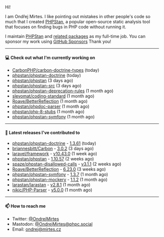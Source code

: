 Hi!

I am Ondřej Mirtes. I like pointing out mistakes in other people's code so much that I created [PHPStan](https://phpstan.org/), a popular open-source static analysis tool that focuses on finding bugs in PHP code without running it.

I maintain [PHPStan](https://github.com/phpstan/phpstan) and [related packages](https://github.com/phpstan/) as my full-time job. You can sponsor my work using [GitHub Sponsors](https://github.com/sponsors/ondrejmirtes) Thank you!

---

#### 💻 Check out what I'm currently working on

- [CarbonPHP/carbon-doctrine-types](https://github.com/CarbonPHP/carbon-doctrine-types) (today)
- [phpstan/phpstan-doctrine](https://github.com/phpstan/phpstan-doctrine) (today)
- [phpstan/phpstan](https://github.com/phpstan/phpstan) (3 days ago)
- [phpstan/phpstan-src](https://github.com/phpstan/phpstan-src) (3 days ago)
- [phpstan/phpstan-deprecation-rules](https://github.com/phpstan/phpstan-deprecation-rules) (1 month ago)
- [slevomat/coding-standard](https://github.com/slevomat/coding-standard) (1 month ago)
- [Roave/BetterReflection](https://github.com/Roave/BetterReflection) (1 month ago)
- [phpstan/phpdoc-parser](https://github.com/phpstan/phpdoc-parser) (1 month ago)
- [phpstan/php-8-stubs](https://github.com/phpstan/php-8-stubs) (1 month ago)
- [phpstan/phpstan-symfony](https://github.com/phpstan/phpstan-symfony) (1 month ago)

---

#### 🔭 Latest releases I've contributed to

- [phpstan/phpstan-doctrine](https://github.com/phpstan/phpstan-doctrine) - [1.3.61](https://github.com/phpstan/phpstan-doctrine/releases/tag/1.3.61) (today)
- [briannesbitt/Carbon](https://github.com/briannesbitt/Carbon) - [3.0.2](https://github.com/briannesbitt/Carbon/releases/tag/3.0.2) (3 days ago)
- [laravel/framework](https://github.com/laravel/framework) - [v10.43.0](https://github.com/laravel/framework/releases/tag/v10.43.0) (1 week ago)
- [phpstan/phpstan](https://github.com/phpstan/phpstan) - [1.10.57](https://github.com/phpstan/phpstan/releases/tag/1.10.57) (2 weeks ago)
- [spaze/phpstan-disallowed-calls](https://github.com/spaze/phpstan-disallowed-calls) - [v3.1.1](https://github.com/spaze/phpstan-disallowed-calls/releases/tag/v3.1.1) (2 weeks ago)
- [Roave/BetterReflection](https://github.com/Roave/BetterReflection) - [6.23.0](https://github.com/Roave/BetterReflection/releases/tag/6.23.0) (3 weeks ago)
- [phpstan/phpstan-symfony](https://github.com/phpstan/phpstan-symfony) - [1.3.7](https://github.com/phpstan/phpstan-symfony/releases/tag/1.3.7) (1 month ago)
- [phpstan/phpstan-mockery](https://github.com/phpstan/phpstan-mockery) - [1.1.2](https://github.com/phpstan/phpstan-mockery/releases/tag/1.1.2) (1 month ago)
- [larastan/larastan](https://github.com/larastan/larastan) - [v2.8.1](https://github.com/larastan/larastan/releases/tag/v2.8.1) (1 month ago)
- [nikic/PHP-Parser](https://github.com/nikic/PHP-Parser) - [v5.0.0](https://github.com/nikic/PHP-Parser/releases/tag/v5.0.0) (1 month ago)

---

#### 📫 How to reach me

- Twitter: [@OndrejMirtes](https://twitter.com/ondrejmirtes)
- Mastodon: [@OndrejMirtes@phpc.social](https://phpc.social/@OndrejMirtes)
- Email: [ondrej@mirtes.cz](mailto:ondrej@mirtes.cz)
